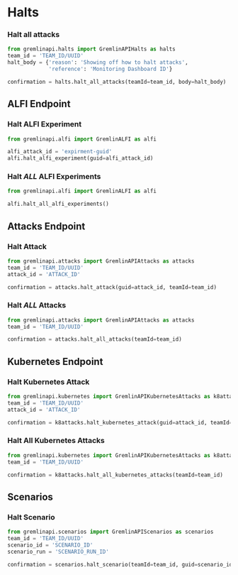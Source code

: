 # Halts

### Halt all attacks

```python
from gremlinapi.halts import GremlinAPIHalts as halts
team_id = 'TEAM_ID/UUID'
halt_body = {'reason': 'Showing off how to halt attacks',
             'reference': 'Monitoring Dashboard ID'}

confirmation = halts.halt_all_attacks(teamId=team_id, body=halt_body)
```

## ALFI Endpoint
### Halt ALFI Experiment

```python
from gremlinapi.alfi import GremlinALFI as alfi

alfi_attack_id = 'expirment-guid'
alfi.halt_alfi_experiment(guid=alfi_attack_id)
```

### Halt _ALL_ ALFI Experiments

```python
from gremlinapi.alfi import GremlinALFI as alfi

alfi.halt_all_alfi_experiments()
```


## Attacks Endpoint
### Halt Attack

```python
from gremlinapi.attacks import GremlinAPIAttacks as attacks
team_id = 'TEAM_ID/UUID'
attack_id = 'ATTACK_ID'

confirmation = attacks.halt_attack(guid=attack_id, teamId=team_id)
```

### Halt _ALL_ Attacks

```python
from gremlinapi.attacks import GremlinAPIAttacks as attacks
team_id = 'TEAM_ID/UUID'

confirmation = attacks.halt_all_attacks(teamId=team_id)
```

## Kubernetes Endpoint
### Halt Kubernetes Attack
```python
from gremlinapi.kubernetes import GremlinAPIKubernetesAttacks as k8attacks
team_id = 'TEAM_ID/UUID'
attack_id = 'ATTACK_ID'

confirmation = k8attacks.halt_kubernetes_attack(guid=attack_id, teamId=team_id)
```

### Halt All Kubernetes Attacks
```python
from gremlinapi.kubernetes import GremlinAPIKubernetesAttacks as k8attacks
team_id = 'TEAM_ID/UUID'

confirmation = k8attacks.halt_all_kubernetes_attacks(teamId=team_id)
```

## Scenarios
### Halt Scenario
```python
from gremlinapi.scenarios import GremlinAPIScenarios as scenarios
team_id = 'TEAM_ID/UUID'
scenario_id = 'SCENARIO_ID'
scenario_run = 'SCENARIO_RUN_ID'

confirmation = scenarios.halt_scenario(teamId=team_id, guid=scenario_id, runNumber=scenario_run)
```